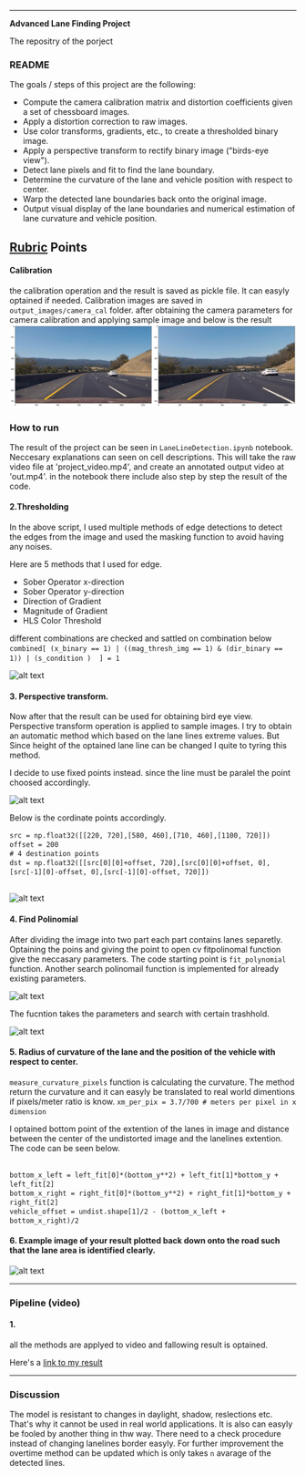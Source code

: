 

---

**Advanced Lane Finding Project**


The repositry of the porject 
### README

The goals / steps of this project are the following:

* Compute the camera calibration matrix and distortion coefficients given a set of chessboard images.
* Apply a distortion correction to raw images.
* Use color transforms, gradients, etc., to create a thresholded binary image.
* Apply a perspective transform to rectify binary image ("birds-eye view").
* Detect lane pixels and fit to find the lane boundary.
* Determine the curvature of the lane and vehicle position with respect to center.
* Warp the detected lane boundaries back onto the original image.
* Output visual display of the lane boundaries and numerical estimation of lane curvature and vehicle position.


[//]: # (Image References)

[image1]: result/undistorted.png "Undistorted"
[image2]: result/thresholded_image.png "thresholded image"
[image3]: result/corners_unwarp.png "corners unwarp"
[image4]: result/partly_lanes.png "Lanes"
[image5]: result/fit_polinomial.png "Fit polinomail"
[image51]: result/fit_polinomial_2.png "Fit polinomail"
[image6]: result/lane_detected.png "Lanes unwarp "
[video1]: out.mp4 "Result Video"

## [Rubric](https://review.udacity.com/#!/rubrics/571/view) Points

#### Calibration
 the calibration operation and the result  is saved as pickle file. It can easyly optained if needed. Calibration images are saved in `output_images/camera_cal` folder. after obtaining the camera parameters  for camera calibration and applying sample image and below is the result
 ![alt text][image1]
 
 
 

 


### How to run ### 

The result of the project can be seen in `LaneLineDetection.ipynb` notebook. Neccesary explanations can seen on cell descriptions.
This will take the raw video file at 'project_video.mp4', and create an annotated output video at 'out.mp4'. 
in the notebook there include also step by step the result of the code.






#### 2.Thresholding 

In the above script, I used multiple methods of edge detections to detect the edges from the image and used the masking function to avoid having any noises.

Here are 5 methods that I used for edge. 


* Sober Operator x-direction
* Sober Operator y-direction
* Direction of Gradient
* Magnitude of Gradient
* HLS Color Threshold

different combinations are checked and sattled on combination below
```combined[ (x_binary == 1) | ((mag_thresh_img == 1) & (dir_binary == 1)) | (s_condition )  ] = 1``` 

![alt text][image2]
 


#### 3. Perspective transform.

Now after that the result can be used for obtaining bird eye view. Perspective transform operation is applied to sample images. I try to obtain an automatic method which based on the lane lines extreme values.  But Since height of the optained lane line can be changed I quite to tyring this method.   


I decide to use fixed points instead. since the line must be paralel the point choosed accordingly.



![alt text][image3]




Below is the cordinate points accordingly. 
```
src = np.float32([[220, 720],[580, 460],[710, 460],[1100, 720]])
offset = 200
# 4 destination points
dst = np.float32([[src[0][0]+offset, 720],[src[0][0]+offset, 0],[src[-1][0]-offset, 0],[src[-1][0]-offset, 720]])


```

![alt text][image4]



#### 4. Find Polinomial 

After dividing the image into two part each part contains lanes separetly. Optaining the poins and giving the point to open cv fitpolinomal function give the neccasary parameters.
The code starting point is `fit_polynomial` function. Another search polinomail function is implemented for already existing parameters. 
 

![alt text][image5]

The fucntion takes the parameters and search with certain trashhold. 

![alt text][image51]

#### 5. Radius of curvature of the lane and the position of the vehicle with respect to center.

 `measure_curvature_pixels` function is calculating the curvature. The method return the curvature and it can easyly be translated to real world dimentions if pixels/meter ratio is know. 
 ```xm_per_pix = 3.7/700 # meters per pixel in x dimension ```
 
 I optained bottom point of the extention of the lanes in image  and distance between the center of the undistorted image and the lanelines extention. The code can be seen below. 
 
 ```

bottom_x_left = left_fit[0]*(bottom_y**2) + left_fit[1]*bottom_y + left_fit[2]
bottom_x_right = right_fit[0]*(bottom_y**2) + right_fit[1]*bottom_y + right_fit[2]
vehicle_offset = undist.shape[1]/2 - (bottom_x_left + bottom_x_right)/2
 ```
 
 

#### 6. Example image of your result plotted back down onto the road such that the lane area is identified clearly.



![alt text][image6]

---

### Pipeline (video)

#### 1. 
all the methods are applyed to video and fallowing result is optained. 


Here's a [link to my result](./out.mp4)


---

### Discussion

The model is resistant to changes in daylight, shadow, reslections etc. That's why it cannot be used in real world applications. It is also can easyly be fooled by another thing in thw way. There need to a check procedure instead of changing lanelines border easyly. For further improvement the overtime method can be updated which is only takes `n` avarage of the detected lines. 



